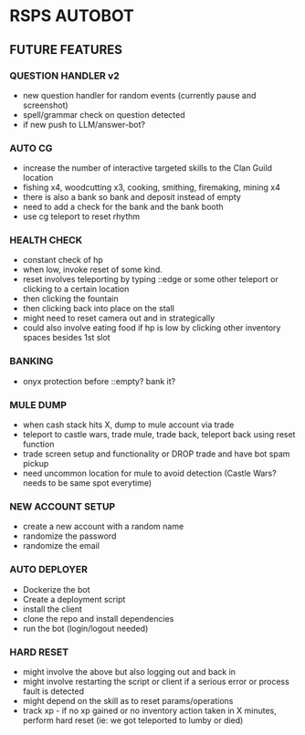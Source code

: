 # RSPS AUTOBOT

## FUTURE FEATURES

### QUESTION HANDLER v2

- new question handler for random events (currently pause and screenshot)
- spell/grammar check on question detected
- if new push to LLM/answer-bot?

### AUTO CG
  
- increase the number of interactive targeted skills to the Clan Guild location
- fishing x4, woodcutting x3, cooking, smithing, firemaking, mining x4
- there is also a bank so bank and deposit instead of empty
- need to add a check for the bank and the bank booth
- use cg teleport to reset rhythm

### HEALTH CHECK

- constant check of hp
- when low, invoke reset of some kind.
- reset involves teleporting by typing ::edge or some other teleport or clicking to a certain location
- then clicking the fountain
- then clicking back into place on the stall
- might need to reset camera out and in strategically
- could also involve eating food if hp is low by clicking other inventory spaces besides 1st slot

### BANKING

- onyx protection before ::empty? bank it?

### MULE DUMP

- when cash stack hits X, dump to mule account via trade
- teleport to castle wars, trade mule, trade back, teleport back using reset function
- trade screen setup and functionality or DROP trade and have bot spam pickup
- need uncommon location for mule to avoid detection (Castle Wars? needs to be same spot everytime)

### NEW ACCOUNT SETUP

- create a new account with a random name
- randomize the password
- randomize the email

### AUTO DEPLOYER

- Dockerize the bot
- Create a deployment script
- install the client
- clone the repo and install dependencies
- run the bot (login/logout needed)

### HARD RESET

- might involve the above but also logging out and back in
- might involve restarting the script or client if a serious error or process fault is detected
- might depend on the skill as to reset params/operations
- track xp - if no xp gained or no inventory action taken in X minutes, perform hard reset (ie: we got teleported to lumby or died)

